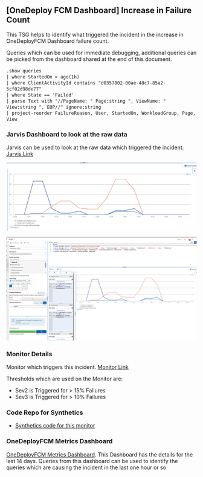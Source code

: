 ## [OneDeploy FCM Dashboard] Increase in Failure Count


This TSG helps to identify what triggered the incident in the increase in OneDeployFCM Dashboard failure count.


Queries which can be used for immediate debugging, additional queries can be picked from the dashboard shared at the end of this document.


```kusto
.show queries 
| where StartedOn > ago(1h)
| where ClientActivityId contains "d0357802-00ae-48c7-85a2-5cf02d98de77"
| where State == 'Failed' 
| parse Text with "//PageName: " Page:string ", ViewName: " View:string ", EOP//" ignore:string
| project-reorder FailureReason, User, StartedOn, WorkloadGroup, Page, View

```

### Jarvis Dashboard to look at the raw data

Jarvis can be used to look at the raw data which triggered the incident. [Jarvis Link](https://portal.microsoftgeneva.com/logs/dgrep?be=DGrep&ep=Diagnostics%20PROD&ns=changemdsfcmprodsynthMsAzGsProd&en=TraceTelemetry&time=2024-05-01T22:00:00.000Z&offset=~3&offsetUnit=Hours&serverQuery=source&serverQueryType=kql&kqlClientQuery=source%0A|%20where%20message%20contains%20%22OneDeployFCMDashboard%20FailuresPercentage%22%0A|%20parse%20message%20with%20*%20%22OneDeployFCMDashboard%20FailuresPercentage%20::%20Value%20-%20%22FailPercentage%22%20::%20FailedCount%20::%20Value%20-%20%22FailedCount%22%20::%20TotalCount%20::%20Value%20-%20%22TotalCount%0A|%20extend%20FailPercentage%20%3D%20%20tolong(FailPercentage),%20FailedCount%20%3D%20%20tolong(FailedCount),%20TotalCount%20%3D%20%20tolong(TotalCount)%0A|%20project%20FailedCount,%20TotalCount,%20FailPercentage,%20TIMESTAMP&chartsVisible=true&chartEditorVisible=true&chartType=line&chartLayers=[[%22Failed%20Count%22,%22groupby%20TIMESTAMP.roundDown(\%22PT10M\%22)%20as%20X\nlet%20FailedCount%20%3D%20Average(FailedCount)%22],[%22Total%20Count%22,%22groupby%20TIMESTAMP.roundDown(\%22PT10M\%22)%20as%20X\nlet%20TotalCount%20%3D%20Average(TotalCount)%22],[%22Fail%20Percentage%22,%22groupby%20TIMESTAMP.roundDown(\%22PT10M\%22)%20as%20X\nlet%20FailPercentage%20%3D%20Average(FailPercentage)%22]]%20)

![alt text](media/FailCountGraph.png)

![alt text](media/FailCountGraph2.png)

### Monitor Details
Monitor which triggers this incident. [Monitor Link](https://portal.microsoftgeneva.com/manage/monitors/monitor?activity=edit-monitor&version=1&action=3&account=fcmmdsprodaccount&monitorId=9d5c7458-5179-43b9-acf3-4f7bfd895669)

Thresholds which are used on the Monitor are:
- Sev2 is Triggered for > 15% Failures 
- Sev3 is Triggered for > 10% Failures 



### Code Repo for Synthetics
- [Synthetics code for this monitor](https://msazure.visualstudio.com/One/_git/EngSys-ChangeManagement-FCM?path=%2Fsrc%2FFCM%2FSynthetics%2FEntityModel%2FOneDeployFCMDashboardFailures.cs&_a=contents&version=GBmaster)


### OneDeployFCM Metrics Dashboard
[OneDeployFCM Metrics Dashboard](https://kusto.azure.com/dashboards/f6687c24-35db-4cfb-a7db-34a85bdc26ec#b3e15594-5016-47ce-a67d-fa7c049e6ddd). This Dashboard has the details for the last 14 days. Queries from this dashboard can be used to identify the queries which are causing the incident in the last one hour or so



